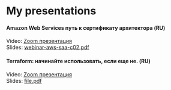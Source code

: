# My presentations

#### Amazon Web Services путь к сертификату архитектора (RU)
Video: [Zoom презентация](https://youtu.be/3vVUyJRk_TM)\
Slides: [webinar-aws-saa-c02.pdf](./webinar-aws-saa-c02.pdf)

#### Terraform: начинайте использовать, если еще не. (RU)
Video: [Zoom презентация](https://...)\
Slides: [file.pdf](./filename.pdf)
